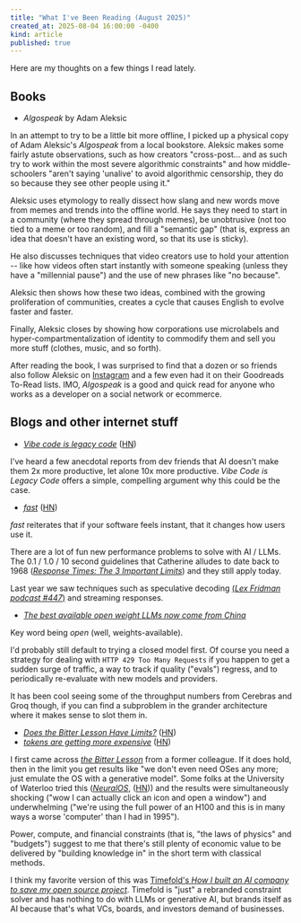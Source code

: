 ```yaml
---
title: "What I've Been Reading (August 2025)"
created_at: 2025-08-04 16:00:00 -0400
kind: article
published: true
---
```


Here are my thoughts on a few things I read lately.

## Books

<!-- Insert book cover here -->
- _Algospeak_ by Adam Aleksic

In an attempt to try to be a little bit more offline, I picked up a physical copy of Adam Aleksic's _Algospeak_ from a local bookstore. Aleksic makes some fairly astute observations, such as how creators "cross-post... and as such try to work within the most severe algorithmic constraints" and how middle-schoolers "aren't saying 'unalive' to avoid algorithmic censorship, they do so because they see other people using it."

Aleksic uses etymology to really dissect how slang and new words move from memes and trends into the offline world. He says they need to start in a community (where they spread through memes), be unobtrusive (not too tied to a meme or too random), and fill a "semantic gap" (that is, express an idea that doesn't have an existing word, so that its use is sticky).

He also discusses techniques that video creators use to hold your attention -- like how videos often start instantly with someone speaking (unless they have a "millennial pause") and the use of new phrases like "no because".

Aleksic then shows how these two ideas, combined with the growing proliferation of communities, creates a cycle that causes English to evolve faster and faster.

Finally, Aleksic closes by showing how corporations use microlabels and hyper-compartmentalization of identity to commodify them and sell you more stuff (clothes, music, and so forth).

After reading the book, I was surprised to find that a dozen or so friends also follow Aleksic on [Instagram](https://www.instagram.com/etymologynerd/) and a few even had it on their Goodreads To-Read lists. IMO, _Algospeak_ is a good and quick read for anyone who works as a developer on a social network or ecommerce.

<!-- subscribe now -->

## Blogs and other internet stuff

- [_Vibe code is legacy code_](https://blog.val.town/vibe-code) ([HN](https://news.ycombinator.com/item?id=44739556))

I've heard a few anecdotal reports from dev friends that AI doesn't make them 2x more productive, let alone 10x more productive. _Vibe Code is Legacy Code_ offers a  simple, compelling argument why this could be the case.

- [_fast_](https://www.catherinejue.com/fast) ([HN](https://news.ycombinator.com/item?id=44736967))

_fast_ reiterates that if your software feels instant, that it changes how users use it.

There are a lot of fun new performance problems to solve with AI / LLMs. The 0.1 / 1.0 / 10 second guidelines that Catherine alludes to date back to 1968 ([_Response Times: The 3 Important Limits_](https://www.nngroup.com/articles/response-times-3-important-limits/)) and they still apply today.

Last year we saw techniques such as speculative decoding [(_Lex Fridman podcast #447_)](https://youtu.be/oFfVt3S51T4?t=1200) and streaming responses.

<!-- insert image here. (Aside: speedcubes are a real-world example of how performance can induce usage.) -->

- [_The best available open weight LLMs now come from China_](https://simonwillison.net/2025/Jul/30/chinese-models/)

Key word being _open_ (well, weights-available).

I'd probably still default to trying a closed model first. Of course you need a strategy for dealing with `HTTP 429 Too Many Requests` if you happen to get a sudden surge of traffic, a way to track if quality ("evals") regress, and to periodically re-evaluate with new models and providers.

It has been cool seeing some of the throughput numbers from Cerebras and Groq though, if you can find a subproblem in the grander architecture where it makes sense to slot them in.

- [_Does the Bitter Lesson Have Limits?_](https://www.dbreunig.com/2025/08/01/does-the-bitter-lesson-have-limits.html) ([HN](https://news.ycombinator.com/item?id=44762022))
- [_tokens are getting more expensive_](https://ethanding.substack.com/p/ai-subscriptions-get-short-squeezed) ([HN](https://news.ycombinator.com/item?id=44775700))

I first came across [_the Bitter Lesson_](http://www.incompleteideas.net/IncIdeas/BitterLesson.html) from a former colleague. If it does hold, then in the limit you get results like "we don't even need OSes any more; just emulate the OS with a generative model". Some folks at the University of Waterloo tried this ([_NeuralOS_](https://arxiv.org/abs/2507.08800), ([HN](https://news.ycombinator.com/item?id=44564531))) and the results were simultaneously shocking ("wow I can actually click an icon and open a window") and underwhelming ("we're using the full power of an H100 and this is in many ways a worse 'computer' than I had in 1995").

Power, compute, and financial constraints (that is, "the laws of physics" and "budgets") suggest to me that there's still plenty of economic value to be delivered by "building knowledge in" in the short term with classical methods.

I think my favorite version of this was [Timefold's _How I built an AI company to save my open source project_](https://timefold.ai/blog/how-i-built-an-ai-company-to-save-my-open-source-project). Timefold is "just" a rebranded constraint solver and has nothing to do with LLMs or generative AI, but brands itself as AI because that's what VCs, boards, and investors demand of businesses.

<!-- subscribe CTA here -->

